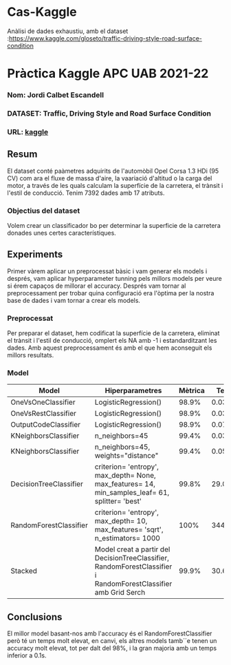 # Cas-Kaggle
Anàlisi de dades exhaustiu, amb el dataset :https://www.kaggle.com/gloseto/traffic-driving-style-road-surface-condition	

# Pràctica Kaggle APC UAB 2021-22
### Nom: Jordi Calbet Escandell
### DATASET: Traffic, Driving Style and Road Surface Condition
### URL: [kaggle](https://www.kaggle.com/gloseto/traffic-driving-style-road-surface-condition)
## Resum
El dataset conté paàmetres adquirits de l'automòbil Opel Corsa 1.3 HDi (95 CV) com ara el fluxe de massa d'aire, la vaariació d'altitud o la carga del motor, a través de les quals calculam la superfície de la carretera,  el trànsit i l'estil de conducció.
Tenim 7392 dades amb 17 atributs.
### Objectius del dataset
Volem crear un classificador bo per determinar la superficie de la carretera donades unes certes característiques.
## Experiments
Primer vàrem aplicar un preprocessat bàsic i vam generar els models i després, vam aplicar hyperparameter tunning pels millors models per veure si érem capaços de millorar el accuracy. Després vam tornar al preprocessament per trobar quina configuració era l'òptima per la nostra base de dades i vam tornar a crear els models.
### Preprocessat
Per preparar el dataset, hem codificat la superfície de la carretera, eliminat el trànsit i l'estil de conducció, omplert els NA amb -1 i estandarditzant les dades. Amb aquest preprocessament és amb el que hem aconseguit els millors resultats.
### Model
| Model | Hiperparametres | Mètrica | Temps |
| -- | -- | -- | -- |
| OneVsOneClassifier | LogisticRegression() | 98.9% | 0.037s |
| OneVsRestClassifier | LogisticRegression() | 98.9% | 0.039s |
| OutputCodeClassifier | LogisticRegression() | 98.9% | 0.072s |
| KNeighborsClassifier | n_neighbors=45 | 99.4% | 0.0388s |
| KNeighborsClassifier | n_neighbors=45, weights="distance" | 99.4% | 0.058s |
| DecisionTreeClassifier | criterion= 'entropy', max_depth= None, max_features= 14, min_samples_leaf= 61, splitter= 'best' | 99.8% | 29.039s |
| RandomForestClassifier | criterion= 'entropy', max_depth= 10, max_features= 'sqrt', n_estimators= 1000 | 100% | 344.610s |
| Stacked | Model creat a partir del DecisionTreeClassifier, RandomForestClassifier i RandomForestClassifier amb Grid Serch| 99.9% | 30.695s |
## Conclusions
El millor model basant-nos amb l'accuracy és el RandomForestClassifier però té un temps molt elevat, en canvi, els altres models tamb´´e tenen un accuracy molt elevat, tot per dalt del 98%, i la gran majoria amb un temps inferior a 0.1s.
